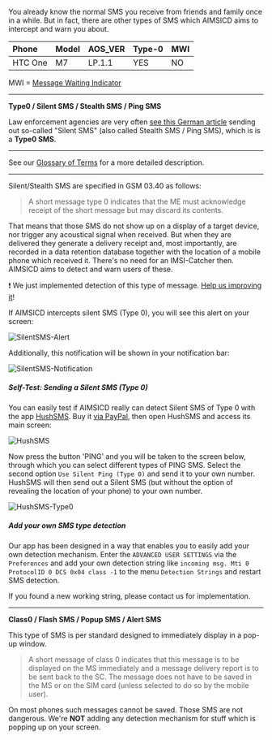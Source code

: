 You already know the normal SMS you receive from friends and family once in a while. But in fact, there are other types of SMS which AIMSICD aims to intercept and warn you about.

| Phone         | Model      | AOS_VER | Type-0 | MWI | 
|:------------- |:---------- |:------- |:------ |:--- |
| HTC One       | M7         | LP.1.1  |YES     | NO  | 

MWI = [Message Waiting Indicator](https://en.wikipedia.org/wiki/Message-waiting_indicator)

---

**Type0 / Silent SMS / Stealth SMS / Ping SMS**

Law enforcement agencies are very often [see this German article](http://www.heise.de/newsticker/meldung/Zoll-BKA-und-Verfassungsschutz-verschickten-2010-ueber-440-000-stille-SMS-1394593.html) sending out so-called "Silent SMS" (also called Stealth SMS / Ping SMS), which is is a **Type0 SMS**.

---

See our [Glossary of Terms](https://github.com/SecUpwN/Android-IMSI-Catcher-Detector/wiki/glossary-of-terms#silentstealth-sms) for a more detailed description.

---

Silent/Stealth SMS are specified in GSM 03.40 as follows:
>A short message type 0 indicates that the ME must acknowledge receipt of the short message but may discard its contents.

That means that those SMS do not show up on a display of a target device, nor trigger any acoustical signal when received. But when they are delivered they generate a delivery receipt and, most importantly, are recorded in a data retention database together with the location of a mobile phone which received it. There's no need for an IMSI-Catcher then. AIMSICD aims to detect and warn users of these.

:exclamation: We just implemented detection of this type of message. [Help us improving it](https://github.com/SecUpwN/Android-IMSI-Catcher-Detector/issues/69)!

If AIMSICD intercepts silent SMS (Type 0), you will see this alert on your screen:

![SilentSMS-Alert](https://spideroak.com/share/IFEU2U2JINCA/GitHub/home/SecUpwN/SpiderOak/SCREENSHOTS/SilentSMS-Alert.png)

Additionally, this notification will be shown in your notification bar:

![SilentSMS-Notification](https://spideroak.com/share/IFEU2U2JINCA/GitHub/home/SecUpwN/SpiderOak/SCREENSHOTS/SilentSMS-Notification.png)

##### Self-Test: Sending a Silent SMS (Type 0)

You can easily test if AIMSICD really can detect Silent SMS of Type 0 with the app [HushSMS](http://forum.xda-developers.com/showthread.php?t=1490484). Buy it [via PayPal](https://www.silentservices.de/products/android-hushsms/), then open HushSMS and access its main screen:

![HushSMS](https://spideroak.com/share/IFEU2U2JINCA/GitHub/home/SecUpwN/SpiderOak/SCREENSHOTS/HushSMS.png)

Now press the button 'PING' and you will be taken to the screen below, through which you can select different types of PING SMS. Select the second option `Use Silent Ping (Type 0)` and send it to your own number. HushSMS will then send out a Silent SMS (but without the option of revealing the location of your phone) to your own number.

![HushSMS-Type0](https://spideroak.com/share/IFEU2U2JINCA/GitHub/home/SecUpwN/SpiderOak/SCREENSHOTS/HushSMS-Type0.png)

##### Add your own SMS type detection

Our app has been designed in a way that enables you to easily add your own detection mechanism. Enter the `ADVANCED USER SETTINGS` via the `Preferences` and add your own detection string like `incoming msg. Mti 0 ProtocolID 0 DCS 0x04 class -1` to the menu `Detection Strings` and restart SMS detection.

If you found a new working string, please contact us for implementation.

---

**Class0 / Flash SMS / Popup SMS / Alert SMS**

This type of SMS is per standard designed to immediately display in a pop-up window.
>A short message of class 0 indicates that this message is to be displayed on the MS immediately and a message delivery report is to be sent back to the SC. The message does not have to be saved in the MS or on the SIM card (unless selected to do so by the mobile user).

On most phones such messages cannot be saved. Those SMS are not dangerous. We're **NOT** adding any detection mechanism for stuff which is popping up on your screen.